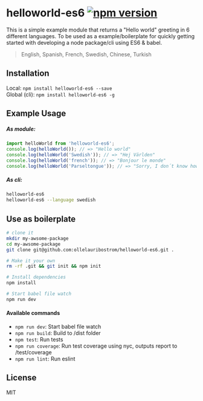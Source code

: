 # helloworld-es6 [![npm version](https://badge.fury.io/js/helloworld-es6.svg)](https://www.npmjs.com/package/helloworld-es6)

This is a simple example module that returns a "Hello world" greeting in 6 different
languages. To be used as a example/boilerplate for quickly getting started with developing
a node package/cli using ES6 & babel.

> English, Spanish, French, Swedish, Chinese, Turkish

Installation
-------
Local: `npm install helloworld-es6 --save`   
Global (cli): `npm install helloworld-es6 -g` 


Example Usage
-----

##### As module:
```js
import helloWorld from 'helloworld-es6';
console.log(helloWorld()); // => "Hello world"
console.log(helloWorld('Swedish')); // => "Hej Världen"
console.log(helloWorld('french')); // => "Bonjour le monde"
console.log(helloWorld('Parseltongue')); // => "Sorry, I don´t know how to say "Hello World" in Parseltongue yet." 

```

##### As cli:
```sh
helloworld-es6
helloworld-es6 --language swedish
```


Use as boilerplate
------------------------------------------

```sh
# clone it
mkdir my-awsome-package
cd my-awsome-package
git clone git@github.com:ollelauribostrom/helloworld-es6.git .

# Make it your own
rm -rf .git && git init && npm init

# Install dependencies
npm install

# Start babel file watch
npm run dev
```


#### Available commands
- `npm run dev`: Start babel file watch
- `npm run build`: Build to /dist folder
- `npm test`: Run tests
- `npm run coverage`: Run test coverage using nyc, outputs report to /test/coverage
- `npm run lint`: Run eslint


License
-------
MIT

